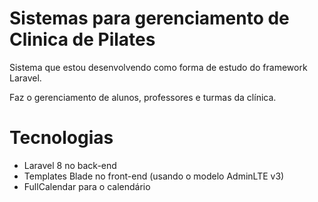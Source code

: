 # Sistemas para gerenciamento de Clinica de Pilates
 
Sistema que estou desenvolvendo como forma de estudo do framework Laravel. 

Faz o gerenciamento de alunos, professores e turmas da clínica.

# Tecnologias

- Laravel 8 no back-end
- Templates Blade no front-end (usando o modelo AdminLTE v3) 
- FullCalendar para o calendário
